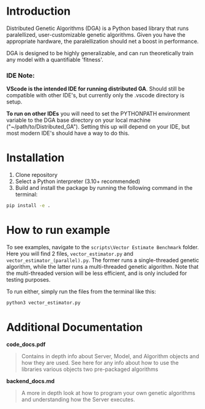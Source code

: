 # Introduction
Distributed Genetic Algorithms (DGA) is a Python based library that runs paralellized, user-customizable genetic algorithms. Given you have the appropriate hardware, the paralellization should net a boost in performance.

DGA is designed to be highly generalizable, and can run theoretically train any model with a quantifiable 'fitness'.

### IDE Note:
**VScode is the intended IDE for running distributed GA**. Should still be compatible with other IDE's, but currently only the .vscode directory is setup.

**To run on other IDEs** you will need to set the PYTHONPATH environment variable to the DGA base directory on your local machine ("~/path/to/Distributed_GA"). Setting this up will depend on your IDE, but most modern IDE's should have a way to do this.

# Installation
1. Clone repository
2. Select a Python interpreter (3.10+ recommended)
3. Build and install the package by running the following command in the terminal:
```bash
pip install -e .
```

# How to run example
To see examples, navigate to the ```scripts\Vector Estimate Benchmark``` folder. Here you will find 2 files, ```vector_estimator.py``` and ```vector_estimator_(parallel).py```. The former runs a single-threaded genetic algorithm, while the latter runs a multi-threaded genetic algorithm. Note that the multi-threaded version will be less efficient, and is only included for testing purposes.

To run either, simply run the files from the terminal like this:
```bash
python3 vector_estimator.py
```

# Additional Documentation
**code_docs.pdf**
>Contains in depth info about Server, Model, and Algorithm objects and how they are used. See here for any info about how to use the libraries various objects two pre-packaged algorithms

**backend_docs.md**
>A more in depth look at how to program your own genetic algorithms and understanding how the Server executes.
